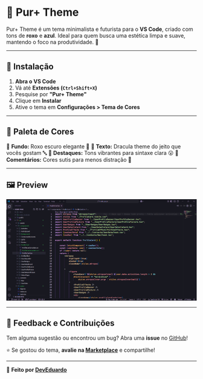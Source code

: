 # 🌌 Pur+ Theme

Pur+ Theme é um tema minimalista e futurista para o **VS Code**, criado com tons de **roxo** e **azul**. Ideal para quem busca uma estética limpa e suave, mantendo o foco na produtividade. 🚀

---

## 📌 Instalação

1. **Abra o VS Code**
2. Vá até **Extensões (`Ctrl+Shift+X`)**
3. Pesquise por **"Pur+ Theme"**
4. Clique em **Instalar**
5. Ative o tema em **Configurações > Tema de Cores**

---

## 🎨 Paleta de Cores

🔹 **Fundo:** Roxo escuro elegante 🤩
🔹 **Texto:** Dracula theme do jeito que vocês gostam 🔤
🔹 **Destaques:** Tons vibrantes para sintaxe clara  😮
🔹 **Comentários:** Cores sutis para menos distração 🧠

---

## 🖼 Preview
![Print 01](https://github.com/D3vEduardo/PurPlusTheme/blob/main/assets/print.png?raw=true)

---

## 📢 Feedback e Contribuições

Tem alguma sugestão ou encontrou um bug? Abra uma **issue** no [GitHub](https://github.com/D3vEduardo/PurPlusTheme)!

⭐ Se gostou do tema, **avalie na [Marketplace](https://marketplace.visualstudio.com/items?itemName=DevEduardo.purplus-theme)** e compartilhe!

---

💜 **Feito por [DevEduardo](https://github.com/D3vEduardo)**
